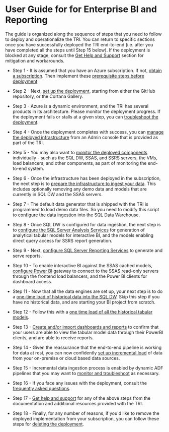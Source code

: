 # User Guide for  for Enterprise BI and Reporting

The guide is organized along the sequence of steps that you need to follow to deploy and operationalize the TRI. You can return to specific sections once you have successfully deployed the TRI end-to-end (i.e. after you have completed all the steps until Step 15 below). If the deployment is blocked at any stage, consult the [Get Help and Support](./17-Get%20Help%20and%20Support.md) section for mitigation and workarounds.

- Step 1 - It is assumed that you have an Azure subscription. If not, [obtain a subscription](https://azure.microsoft.com/en-us/free/?v=17.39a). Then implement these [prerequisite steps before deployment](./1-Prerequisite%20Steps%20Before%20Deployment.md)

- Step 2 - Next, [set up the deployment](./2-Set%20Up%20Deployment.md), starting from either the GitHub repository, or the Cortana Gallery.

- Step 3 - Azure is a dynamic environment, and the TRI has several products in its architecture. Please monitor the deployment progress. If the deployment fails or stalls at a given step, you can [troubleshoot the deployment](./3-Troubleshoot%20the%20Deployment.md).

- Step 4 - Once the deployment completes with success, you can [manage the deployed infrastructure](./4-Manage%20the%20Deployed%20Infrastructure.md) from an Admin console that is provided as part of the TRI.

- Step 5 - You may also want to [monitor the deployed components](./5-Monitor%20the%20Deployed%20Components.md) individually - such as the SQL DW, SSAS, and SSRS servers, the VMs, load balancers, and other components, as part of monitoring the end-to-end system.

- Step 6 - Once the infrastructure has been deployed in the subscription, the next step is to [prepare the infrastructure to ingest your data](./6-Prepare%20the%20infrastructure%20for%20your%20Data.md). This includes optionally removing any demo data and models that are currently in SQL DW and the SSAS servers.

- Step 7 - The default data generator that is shipped with the TRI is programmed to load demo data files. So you need to modify this script to [configure the data ingestion](./7-Configure%20Data%20Ingestion.md) into the SQL Data Warehouse.

- Step 8 - Once SQL DW is configured for data ingestion, the next step is to [configure the SQL Server Analysis Services](./8-Configure%20SQL%20Server%20Analysis%20Services.md) for generation of analytical tabular models for interactive BI, and the models enabling direct query access for SSRS report generation.

- Step 9 - Next, [configure SQL Server Reporting Services](./9-Configure%20SQL%20Server%20Reporting%20Services.md) to generate and serve reports.

- Step 10 - To enable interactive BI against the SSAS cached models, [configure Power BI](./10-Configure%20Power%20BI.md) gateway to connect to the SSAS read-only servers through the frontend load balancers, and the Power BI clients for dashboard access.

- Step 11 - Now that all the data engines are set up, your next step is to do a [one-time load of historical data into the SQL DW](./11-Load%20historica%20data%20into%20the%20warehouse.md). Skip this step if you have no historical data, and are starting your BI project from scratch.

- Step 12 - Follow this with a [one time load of all the historical tabular models](./12-Load%20historical%20tabular%20models.md).

- Step 13 - [Create and/or import dashboards and reports](./13-Create%20dashboards%20and%20reports.md) to confirm that your users are able to view the tabular model data through their PowerBI clients, and are able to receive reports.

- Step 14 - Given the reassurance that the end-to-end pipeline is working for data at rest, you can now confidently [set up incremental load](./14-Set%20up%20incremental%20loads.md) of data from your on-premise or cloud based data sources.

- Step 15 - Incremental data ingestion process is enabled by dynamic ADF pipelines that you may want to [monitor and troubleshoot](./15-Monitor%20and%20Troubleshoot%20Data%20Pipelines.md) as necessary.

- Step 16 - If you face any issues with the deployment, consult the [frequently asked questions](16-Frequently%20Asked%20Questions.md).

- Step 17 - [Get help and support](./16-Get%20Help%20and%20Support) for any of the above steps from the documentation and additional resources provided with the TRI.

- Step 18 - Finally, for any number of reasons, if you'd like to remove the deployed implementation from your subscription, you can follow these steps for [deleting the deployment](18-Deleting%20a%20deployment).
